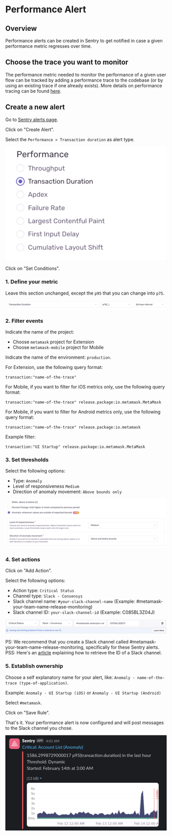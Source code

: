 # Performance Alert

## Overview

Performance alerts can be created in Sentry to get notified in case a given performance metric regresses over time.

## Choose the trace you want to monitor

The performance metric needed to monitor the performance of a given user flow can be tracked by adding a performance trace to the codebase (or by using an existing trace if one already exists). More details on performance tracing can be found [here](./performance-tracing.md).

## Create a new alert

Go to [Sentry alerts page](https://metamask.sentry.io/alerts/rules/).

Click on "Create Alert".

Select the `Performance > Transaction duration` as alert type.

![performance-alert-types](./images/performance-alert-types.png)

Click on "Set Conditions".

### 1. Define your metric

Leave this section unchanged, except the `p95` that you can change into `p75`.

![performance-alert-metric](./images/performance-alert-metric.png)

### 2. Filter events

Indicate the name of the project:
- Choose `metamask` project for Extension
- Choose `metamask-mobile` project for Mobile

Indicate the name of the environment: `production`.

For Extension, use the following query format:
```
transaction:"name-of-the-trace"
```

For Mobile, if you want to filter for iOS metrics only, use the following query format:
```
transaction:"name-of-the-trace" release.package:io.metamask.MetaMask
```

For Mobile, if you want to filter for Android metrics only, use the following query format:
```
transaction:"name-of-the-trace" release.package:io.metamask
```

Example filter:
```
transaction:"UI Startup" release.package:io.metamask.MetaMask
```

### 3. Set thresholds

Select the following options:
- Type: `Anomaly`
- Level of responsiveness `Medium`
- Direction of anomaly movement: `Above bounds only`

![performance-alert-thresholds](./images/performance-alert-thresholds.png)

### 4. Set actions

Click on "Add Action".

Select the following options:
- Action type: `Critical Status`
- Channel type: `Slack - Consensys`
- Slack channel name: `#your-slack-channel-name` (Example: #metamask-your-team-name-release-monitoring)
- Slack channel ID: `your-slack-channel-id` (Example: C085BL3Z04J)

![performance-alert-actions](./images/performance-alert-actions.png)

PS: We recommend that you create a Slack channel called #metamask-your-team-name-release-monitoring, specifically for these Sentry alerts.
PSS: Here's an [article](https://zeroheight.com/help/article/retrieving-a-slack-channel-id-from-slack/) explaining how to retrieve the ID of a Slack channel.

### 5. Establish ownership

Choose a self explanatory name for your alert, like: `Anomaly - name-of-the-trace (type-of-application)`.

Example: `Anomaly - UI Startup (iOS)` or `Anomaly - UI Startup (Android)`

Select `#metamask`.

Click on "Save Rule".

That's it. Your performance alert is now configured and will post messages to the Slack channel you chose.

![performance-alert-slack-message](./images/performance-alert-slack-message.png)